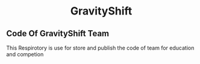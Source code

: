 <h1 align="center">GravityShift</h1>
<h2>Code Of GravityShift Team</h2>
<p>This Respirotory is use for store and publish the code of team for education and competion</p>
